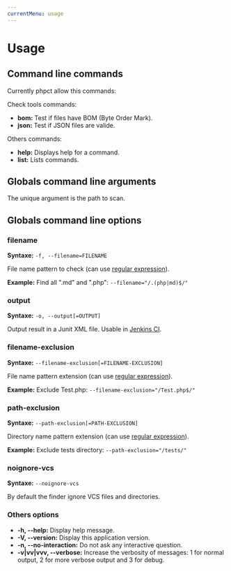 ```yaml
---
currentMenu: usage
---
```


# Usage

## Command line commands
Currently phpct allow this commands:

Check tools commands: 

* __bom:__ Test if files have BOM (Byte Order Mark).
* __json:__ Test if JSON files are valide.

Others commands:

* __help:__ Displays help for a command.
* __list:__ Lists commands.

## Globals command line arguments
The unique argument is the path to scan.

## Globals command line options

### filename
__Syntaxe:__ `-f, --filename=FILENAME`

File name pattern to check (can use [regular expression](http://php.net/manual/en/reference.pcre.pattern.syntax.php)).

__Example:__ Find all ".md" and ".php": `--filename="/.(php|md)$/"`

### output
__Syntaxe:__ `-o, --output[=OUTPUT]`

Output result in a Junit XML file. Usable in [Jenkins CI](https://jenkins-ci.org/).
  
### filename-exclusion
__Syntaxe:__ `--filename-exclusion[=FILENAME-EXCLUSION]`

File name pattern extension (can use [regular expression](http://php.net/manual/en/reference.pcre.pattern.syntax.php)).

__Example:__ Exclude Test.php: `--filename-exclusion="/Test.php$/"`
     
### path-exclusion
__Syntaxe:__ `--path-exclusion[=PATH-EXCLUSION]`

Directory name pattern extension (can use [regular expression](http://php.net/manual/en/reference.pcre.pattern.syntax.php)).

__Example:__ Exclude tests directory: `--path-exclusion="/tests/"`

### noignore-vcs 
__Syntaxe:__ `--noignore-vcs`

By default the finder ignore VCS files and directories.
      
### Others options
* __-h, --help:__ Display help message.
* __-V, --version:__ Display this application version.
* __-n, --no-interaction:__ Do not ask any interactive question.
* __-v|vv|vvv, --verbose:__ Increase the verbosity of messages: 1 for normal output, 2 for more verbose output and 3 for debug.
